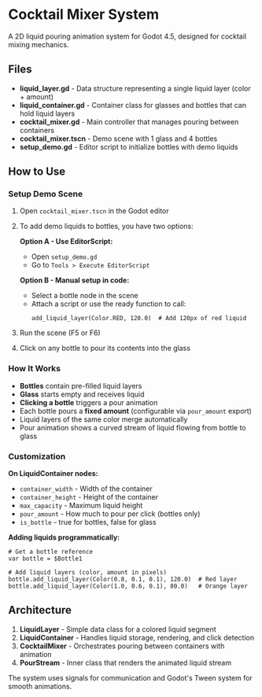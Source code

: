 # Cocktail Mixer System

A 2D liquid pouring animation system for Godot 4.5, designed for cocktail mixing mechanics.

## Files

- **liquid_layer.gd** - Data structure representing a single liquid layer (color + amount)
- **liquid_container.gd** - Container class for glasses and bottles that can hold liquid layers
- **cocktail_mixer.gd** - Main controller that manages pouring between containers
- **cocktail_mixer.tscn** - Demo scene with 1 glass and 4 bottles
- **setup_demo.gd** - Editor script to initialize bottles with demo liquids

## How to Use

### Setup Demo Scene

1. Open `cocktail_mixer.tscn` in the Godot editor
2. To add demo liquids to bottles, you have two options:

   **Option A - Use EditorScript:**
   - Open `setup_demo.gd`
   - Go to `Tools > Execute EditorScript`

   **Option B - Manual setup in code:**
   - Select a bottle node in the scene
   - Attach a script or use the ready function to call:
     ```gdscript
     add_liquid_layer(Color.RED, 120.0)  # Add 120px of red liquid
     ```

3. Run the scene (F5 or F6)
4. Click on any bottle to pour its contents into the glass

### How It Works

- **Bottles** contain pre-filled liquid layers
- **Glass** starts empty and receives liquid
- **Clicking a bottle** triggers a pour animation
- Each bottle pours a **fixed amount** (configurable via `pour_amount` export)
- Liquid layers of the same color merge automatically
- Pour animation shows a curved stream of liquid flowing from bottle to glass

### Customization

**On LiquidContainer nodes:**
- `container_width` - Width of the container
- `container_height` - Height of the container
- `max_capacity` - Maximum liquid height
- `pour_amount` - How much to pour per click (bottles only)
- `is_bottle` - true for bottles, false for glass

**Adding liquids programmatically:**
```gdscript
# Get a bottle reference
var bottle = $Bottle1

# Add liquid layers (color, amount in pixels)
bottle.add_liquid_layer(Color(0.8, 0.1, 0.1), 120.0)  # Red layer
bottle.add_liquid_layer(Color(1.0, 0.6, 0.1), 80.0)   # Orange layer
```

## Architecture

1. **LiquidLayer** - Simple data class for a colored liquid segment
2. **LiquidContainer** - Handles liquid storage, rendering, and click detection
3. **CocktailMixer** - Orchestrates pouring between containers with animation
4. **PourStream** - Inner class that renders the animated liquid stream

The system uses signals for communication and Godot's Tween system for smooth animations.
